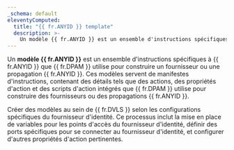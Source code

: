```yaml
---
_schema: default
eleventyComputed:
  title: "{{ fr.ANYID }} template"
  description: >-
    Un modèle {{ fr.ANYID }} est un ensemble d'instructions spécifiques à {{ fr.ANYID }} que {{ fr.DPAM }} utilise pour construire un fournisseur ou une propagation {{ fr.ANYID }}.
---
```

Un **modèle {{ fr.ANYID }}** est un ensemble d'instructions spécifiques à {{ fr.ANYID }} que {{ fr.DPAM }} utilise pour construire un fournisseur ou une propagation {{ fr.ANYID }}. Ces modèles servent de manifestes d'instructions, contenant des détails tels que des actions, des propriétés d'action et des scripts d'action intégrés que {{ fr.DPAM }} utilise pour construire des fournisseurs ou des propagations {{ fr.ANYID }}.

Créer des modèles au sein de {{ fr.DVLS }} selon les configurations spécifiques du fournisseur d'identité. Ce processus inclut la mise en place de variables pour les points d'accès du fournisseur d'identité, définir des ports spécifiques pour se connecter au fournisseur d'identité, et configurer d'autres propriétés d'action pertinentes.
